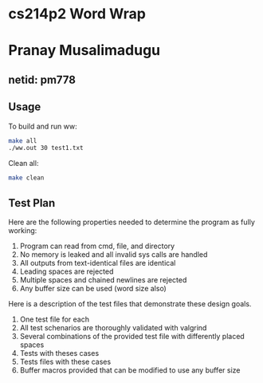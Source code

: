 # cs214p2 Word Wrap
# Pranay Musalimadugu 
## netid: pm778
## Usage
To build and run ww:
```bash
make all
./ww.out 30 test1.txt
```
Clean all:
```bash
make clean
```
## Test Plan
Here are the following properties needed to determine the program as fully working:
1. Program can read from cmd, file, and directory
2. No memory is leaked and all invalid sys calls are handled
3. All outputs from text-identical files are identical
5. Leading spaces are rejected
6. Multiple spaces and chained newlines are rejected
7. Any buffer size can be used (word size also)



Here is a description of the test files that demonstrate these design goals.
1. One test file for each
2. All test schenarios are thoroughly validated with valgrind
3. Several combinations of the provided test file with differently placed spaces
4. Tests with theses cases
5. Tests files with these cases
6. Buffer macros provided that can be modified to use any buffer size

